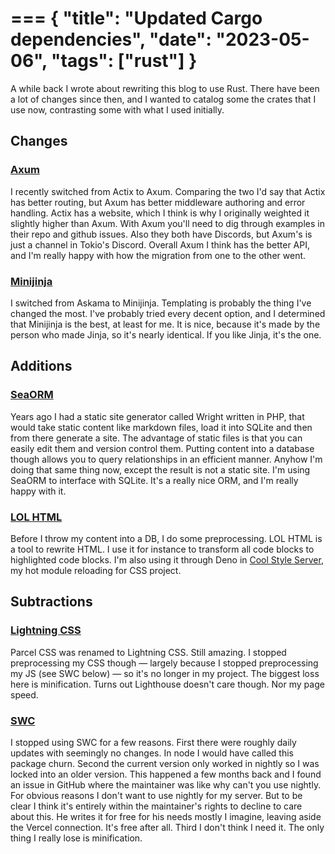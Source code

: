 ===
{
	"title": "Updated Cargo dependencies",
	"date": "2023-05-06",
	"tags": ["rust"]
}
===

A while back I wrote about rewriting this blog to use Rust. There have been a lot of changes since then, and I wanted to catalog some the crates that I use now, contrasting some with what I used initially.

## Changes

### [Axum](https://github.com/tokio-rs/axum)

I recently switched from Actix to Axum. Comparing the two I'd say that Actix has better routing, but Axum has better middleware authoring and error handling. Actix has a website, which I think is why I originally weighted it slightly higher than Axum. With Axum you'll need to dig through examples in their repo and github issues. Also they both have Discords, but Axum's is just a channel in Tokio's Discord. Overall Axum I think has the better API, and I'm really happy with how the migration from one to the other went.

### [Minijinja](https://github.com/mitsuhiko/minijinja)

I switched from Askama to Minijinja. Templating is probably the thing I've changed the most. I've probably tried every decent option, and I determined that Minijinja is the best, at least for me. It is nice, because it's made by the person who made Jinja, so it's nearly identical. If you like Jinja, it's the one.

## Additions

### [SeaORM](https://www.sea-ql.org/SeaORM/)

Years ago I had a static site generator called Wright written in PHP, that would take static content like markdown files, load it into SQLite and then from there generate a site. The advantage of static files is that you can easily edit them and version control them. Putting content into a database though allows you to query relationships in an efficient manner. Anyhow I'm doing that same thing now, except the result is not a static site. I'm using SeaORM to interface with SQLite. It's a really nice ORM, and I'm really happy with it.

### [LOL HTML](https://github.com/cloudflare/lol-html)

Before I throw my content into a DB, I do some preprocessing. LOL HTML is a tool to rewrite HTML. I use it for instance to transform all code blocks to highlighted code blocks. I'm also using it through Deno in [Cool Style Server](https://github.com/erickmerchant/coolstyleserver), my hot module reloading for CSS project.

## Subtractions

### [Lightning CSS](https://lightningcss.dev/)

Parcel CSS was renamed to Lightning CSS. Still amazing. I stopped preprocessing my CSS though — largely because I stopped preprocessing my JS (see SWC below) — so it's no longer in my project. The biggest loss here is minification. Turns out Lighthouse doesn't care though. Nor my page speed.

### [SWC](https://swc.rs/)

I stopped using SWC for a few reasons. First there were roughly daily updates with seemingly no changes. In node I would have called this package churn. Second the current version only worked in nightly so I was locked into an older version. This happened a few months back and I found an issue in GitHub where the maintainer was like why can't you use nightly. For obvious reasons I don't want to use nightly for my server. But to be clear I think it's entirely within the maintainer's rights to decline to care about this. He writes it for free for his needs mostly I imagine, leaving aside the Vercel connection. It's free after all. Third I don't think I need it. The only thing I really lose is minification.
